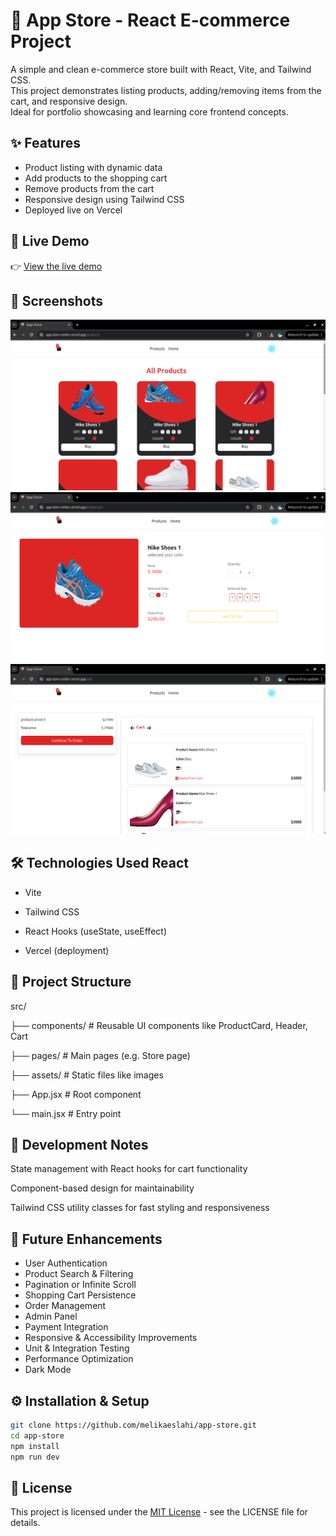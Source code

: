 # 🛒 App Store - React E-commerce Project

A simple and clean e-commerce store built with React, Vite, and Tailwind CSS.  
This project demonstrates listing products, adding/removing items from the cart, and responsive design.  
Ideal for portfolio showcasing and learning core frontend concepts.


## ✨ Features

- Product listing with dynamic data  
- Add products to the shopping cart  
- Remove products from the cart  
- Responsive design using Tailwind CSS  
- Deployed live on Vercel

## 🔗 Live Demo

👉 [View the live demo](https://app-store-umber.vercel.app)

## 📸 Screenshots
![Product List](./screenshots/products.png) 
![Product page](./screenshots/product-details.png)  
![Shopping Cart](./screenshots/cart.png) 

## 🛠 Technologies Used React

- Vite

- Tailwind CSS

- React Hooks (useState, useEffect)

- Vercel (deployment)


## 📁 Project Structure

src/

├── components/ # Reusable UI components like ProductCard, Header, Cart

├── pages/ # Main pages (e.g. Store page)

├── assets/ # Static files like images

├── App.jsx # Root component

└── main.jsx # Entry point


## 📌 Development Notes

State management with React hooks for cart functionality

Component-based design for maintainability

Tailwind CSS utility classes for fast styling and responsiveness

## 🚀 Future Enhancements

- User Authentication  
- Product Search & Filtering  
- Pagination or Infinite Scroll  
- Shopping Cart Persistence  
- Order Management  
- Admin Panel  
- Payment Integration  
- Responsive & Accessibility Improvements  
- Unit & Integration Testing  
- Performance Optimization  
- Dark Mode

## ⚙️ Installation & Setup

```bash
git clone https://github.com/melikaeslahi/app-store.git
cd app-store
npm install
npm run dev

```


## 📄 License

This project is licensed under the [MIT License](./LICENSE.txt) - see the LICENSE file for details.
